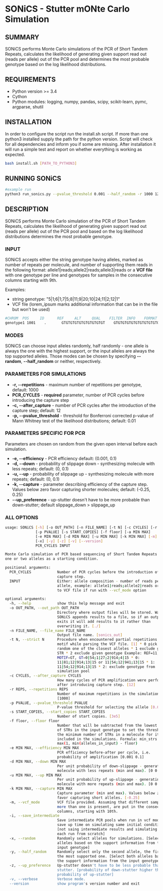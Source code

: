 # SONiCS - Stutter mONte Carlo Simulation

## SUMMARY

SONiCS performs Monte Carlo simulations of the PCR of Short Tandem Repeats, calculates the likelihood of generating given support read out (reads per allele) out of the PCR pool and determines the most probable genotype based on the log likelihood distributions.

## REQUIREMENTS

* Python version >= 3.4 
* Cython
* Python modules: logging, numpy, pandas, scipy, scikit-learn, pymc, argparse, shutil

## INSTALLATION

In order to configure the script run the install.sh script. If more than one python3 installed supply the path for the python version. Script will check for all dependencies and inform you if some are missing. After installation it will run a simple test and report on whether everything is working as expected.

```bash
bash install.sh [PATH_TO_PYTHON3]
```

## RUNNING SONiCS

```bash
#example run
python3 run_sonics.py --pvalue_threshold 0.001 --half_random -r 1000 12 "5|1;6|1;7|5;8|11;9|20;10|24;11|2;12|1"
```

## DESCRIPTION

SONiCS performs Monte Carlo simulation of the PCR of Short Tandem Repeats, calculates the likelihood of generating given support read out (reads per allele) out of the PCR pool and based on the log likelihood distributions determines the most probable genotype.

### INPUT

SONiCS accepts either the string genotype having alleles, marked as number of repeats per molecule, and number of supporting them reads in the following format: allele1|reads;allele2|reads;allele3|reads or a **VCF file** with one genotype per line and genotypes for samples in the consecutive columns starting with 9th.

Examples:

* string genotype: "5|1;6|1;7|5;8|11;9|20;10|24;11|2;12|1"
* VCF file (lorem_ipsum marks additional information that can be in the file but won't be used)

```bash
#CHROM  POS     ID      REF     ALT     QUAL    FILTER  INFO    FORMAT  sample1    sample2    
genotype1 1001    .       GTGTGTGTGTGTGTGTGTGT    GTGTGTGTGTGTGTGTGTGTGT  0       .       END=1020;MOTIF=GT;LOREM_IPSUM=1;REF=10;LOREM_IPSUM=9;LOREM_IPSUM=11 GT:ALLREADS:LOREM_IPSUM    1/1:-2|1;0|54;2|914;4|15:lorem_ipsum   0/0:-6|2;-4|22;-2|150;0|1215;2|11:lorem_ipsum  
```

### MODES

SONiCS can choose input alleles randomly, half randomly - one allele is always the one with the highest support, or the input alleles are always the top supported alleles. Those modes can be chosen by specifying **--random**, **--half_random** or neither, respectively. 

### PARAMETERS FOR SIMULATIONS

* **-r, --repetitions** - maximum number of repetitions per genotype, default: 1000
* **PCR_CYCLES** - **required** parameter, number of PCR cycles before introducing the capture step
* **-c, --after_capture** - number of PCR cycles after the introduction of the capture step; default: 12
* **-p, --pvalue_threshold** - threshold for Bonferroni corrected p-value of Mann Whitney test of the likelihood distributions; default: 0.01 

### PARAMETERS SPECIFIC FOR PCR

Parameters are chosen on random from the given open interval before each simulation. 

* **-e, --efficiency** - PCR efficiency default: (0.001, 0.1)
* **-d, --down** - probability of slippage down - synthesizing molecule with less repeats; default: (0, 0.1)
* **-u, --up** - probability of slippage up - synthesizing molecule with more repeats; default: (0, 0.1)
* **-k, --capture** - parameter describing efficiency of the capture step. Values below zero favor capturing shorter molecules; default: (-0.25, 0.25)
* **--up_preference** - up-stutter doesn't have to be more probable than down-stutter; default slippage_down > slippage_up

### ALL OPTIONS

```bash
usage: SONiCS [-h] [-o OUT_PATH] [-n FILE_NAME] [-t N] [-c CYCLES] [-r REPS]
              [-p PVALUE] [-s START_COPIES] [-f floor] [-a MIN MAX]
              [-e MIN MAX] [-d MIN MAX] [-u MIN MAX] [-k MIN MAX] [-m] [-i]
              [-x] [-y] [-z] [-v] [--version]
              PCR_CYCLES INPUT

Monte Carlo simulation of PCR based sequencing of Short Tandem Repeats with
one or two alleles as a starting condition.

positional arguments:
  PCR_CYCLES            Number of PCR cycles before the introduction of
                        capture step.
  INPUT                 Either: allele composition - number of reads per
                        allele, example: allele1|reads;allele2|reads or path
                        to VCF file if run with --vcf_mode option

optional arguments:
  -h, --help            show this help message and exit
  -o OUT_PATH, --out_path OUT_PATH
                        Directory where output files will be stored. Warning:
                        SONiCS appends results to a file, so if an output file
                        exits it will add results to it rather than
                        overwriting it. [./]
  -n FILE_NAME, --file_name FILE_NAME
                        Output file name. [sonics_out]
  -t N, --strict N      Procedure when encountered partial repetitions of the
                        motif while parsing the VCF file. [1] * 0 pick on
                        random one of the closest alleles * 1 exclude given
                        STR * 2 exclude given genotype Example: REF=11,
                        MOTIF=GT, GT=0|54;1|27;2|914;4|15 * 0:
                        11|81;12|914;13|15 or 11|54;12|941;13|15 * 1:
                        11|54;12|914;13|15 * 2: exclude genotype from
                        simulation pool
  -c CYCLES, --after_capture CYCLES
                        How many cycles of PCR amplification were performed
                        after introducing capture step. [12]
  -r REPS, --repetitions REPS
                        Number of maximum repetitions in the simulations
                        [1000]
  -p PVALUE, --pvalue_threshold PVALUE
                        P-value threshold for selecting the allele [0.01]
  -s START_COPIES, --start_copies START_COPIES
                        Number of start copies. [3e5]
  -f floor, --floor floor
                        Number that will be subtracted from the lowest number
                        of STRs in the input genotype to set the threshold for
                        the minimum number of STRs in a molecule for it to be
                        included in the simulations. Formula: min_strs =
                        max(1, min(alleles_in_input) - floor)
  -e MIN MAX, --efficiency MIN MAX
                        PCR efficiency before-after per cycle, i.e.
                        probability of amplification [0.001 0.1]
  -d MIN MAX, --down MIN MAX
                        Per unit probability of down-slippage - generating a
                        molecule with less repeats (min and max). [0 0.1]
  -u MIN MAX, --up MIN MAX
                        Per unit probability of up-slippage - generating a
                        molecule with more repeats (min and max). [0 0.1]
  -k MIN MAX, --capture MIN MAX
                        Capture parameter (min and max). Values below zero
                        favor capturing short alleles. [-0.25]
  -m, --vcf_mode        VCF file provided. Assuming that different samples, if
                        more than one is present, are put in the consecutive
                        columns, starting with 10th.
  -i, --save_intermediate
                        Save intermediate PCR pools when run in vcf mode to
                        save up time on simulating same initial conditions.
                        [not saing intermediate results and simulating PCR for
                        each run from scratch]
  -x, --random          Randomly select alleles for simulations. [Select both
                        alleles based on the support information from the
                        input genotype]
  -y, --half_random     Randomly select only the second allele, the first is
                        the most supported one. [Select both alleles based on
                        the support information from the input genotype]
  -z, --up_preference   Up-stutter doesn't have to be less probable than down
                        stutter. [probability of down-stutter higher than the
                        probability of up-stutter]
  -v, --verbose         Verbose mode.
  --version             show program's version number and exit
```
